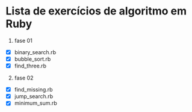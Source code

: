 # Lista de exercícios de algoritmo em Ruby  

1. fase 01
- [x] binary_search.rb
- [x] bubble_sort.rb
- [x] find_three.rb

2. fase 02
- [x] find_missing.rb
- [x] jump_search.rb
- [x] minimum_sum.rb